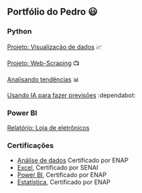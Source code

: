 ## Portfólio do Pedro :smiley:

### Python
[Projeto: Visualização de dados](https://github.com/Pedro-HCXavier/portfolio-/blob/main/visualizacao/empresasEUA/empresasEUA.ipynb) :chart_with_upwards_trend:

[Projeto: Web-Scraping](https://github.com/Pedro-HCXavier/portfolio-/blob/main/web-scraping/scrape.ipynb) :tv:

[Analisando tendências](https://github.com/Pedro-HCXavier/portfolio-/blob/423cb49e33f875c56e641bf253cfde5b844b3398/python_insights/projeto_analise/codigo.ipynb) 📊

[Usando IA para fazer previsões](https://github.com/Pedro-HCXavier/portfolio-/blob/423cb49e33f875c56e641bf253cfde5b844b3398/python_insights/projeto_ia/inicial.ipynb) :dependabot:


### Power BI
[Relatório: Loja de eletrônicos](https://app.powerbi.com/groups/me/reports/471587ce-b956-487a-b673-0fbaa4606355/dbdf5c3c1b732cefc752?experience=power-bi)

### Certificações

- [Análise de dados](https://github.com/Pedro-HCXavier/portfolio-/blob/main/imagens/analise_de_dados_uma_leitura_critica_das_informacoes_turma_ago2024_certificado.pdf) Certificado por ENAP
- [Excel](https://github.com/Pedro-HCXavier/portfolio-/blob/main/imagens/excel_senai.pdf), Certificado por SENAI
- [Power BI](https://github.com/Pedro-HCXavier/portfolio-/blob/main/imagens/aplicacao_do_power_bi_para_aprimoramento_da_gestao_turma_set2024_certificado.pdf), Certificado por ENAP
- [Estatística](https://github.com/Pedro-HCXavier/portfolio-/blob/main/imagens/estatistica_turma_ago2024_certificado.pdf), Certificado por ENAP

